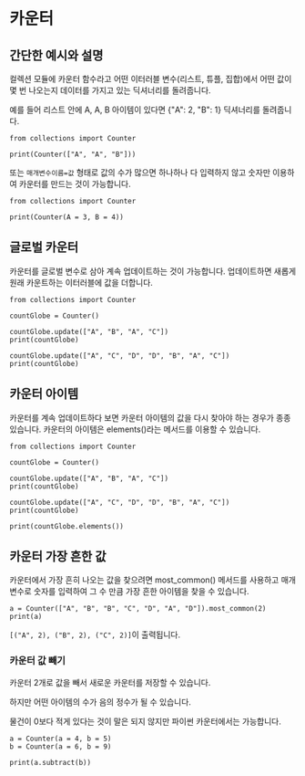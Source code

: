 # 카운터

## 간단한 예시와 설명

컬렉션 모듈에 카운터 함수라고 어떤 이터러블 변수(리스트, 튜플, 집합)에서 어떤 값이 몇 번 나오는지 데이터를 가지고 있는 딕셔너리를 돌려줍니다.

예를 들어 리스트 안에 A, A, B 아이템이 있다면 {"A": 2, "B": 1} 딕셔너리를 돌려줍니다.

```
from collections import Counter

print(Counter(["A", "A", "B"]))
```

또는 `매개변수이름=값` 형태로 값의 수가 많으면 하나하나 다 입력하지 않고 숫자만 이용하여 카운터를 만드는 것이 가능합니다.

```
from collections import Counter

print(Counter(A = 3, B = 4))
```

## 글로벌 카운터

카운터를 글로벌 변수로 삼아 계속 업데이트하는 것이 가능합니다. 업데이트하면 새롭게 원래 카운트하는 이터러블에 값을 더합니다.

```
from collections import Counter

countGlobe = Counter()

countGlobe.update(["A", "B", "A", "C"])
print(countGlobe)

countGlobe.update(["A", "C", "D", "D", "B", "A", "C"])
print(countGlobe)
```

## 카운터 아이템

카운터를 계속 업데이트하다 보면 카운터 아이템의 값을 다시 찾아야 하는 경우가 종종 있습니다. 카운터의 아이템은 elements()라는 메서드를 이용할 수 있습니다.

```
from collections import Counter

countGlobe = Counter()

countGlobe.update(["A", "B", "A", "C"])
print(countGlobe)

countGlobe.update(["A", "C", "D", "D", "B", "A", "C"])
print(countGlobe)

print(countGlobe.elements())
```

## 카운터 가장 흔한 값

카운터에서 가장 흔히 나오는 값을 찾으려면 most_common() 메서드를 사용하고 매개변수로 숫자를 입력하여 그 수 만큼 가장 흔한 아이템을 찾을 수 있습니다.

```
a = Counter(["A", "B", "B", "C", "D", "A", "D"]).most_common(2)
print(a)
```

`[("A", 2), ("B", 2), ("C", 2)]`이 출력됩니다.

### 카운터 값 빼기

카운터 2개로 값을 빼서 새로운 카운터를 저장할 수 있습니다.

하지만 어떤 아이템의 수가 음의 정수가 될 수 있습니다.

물건이 0보다 적게 있다는 것이 말은 되지 않지만 파이썬 카운터에서는 가능합니다.

```
a = Counter(a = 4, b = 5)
b = Counter(a = 6, b = 9)

print(a.subtract(b))
```
